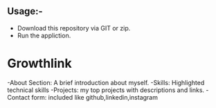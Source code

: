 ## Usage:-
- Download this repository via GIT or zip.
- Run the appliction.


# Growthlink
-About Section: A brief introduction about myself.
-Skills: Highlighted technical skills
-Projects: my top projects with descriptions and links.
-Contact form:  included like github,linkedin,instagram

